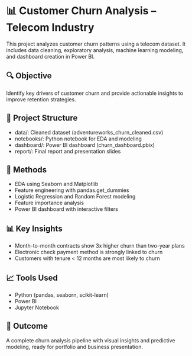 # 📊 Customer Churn Analysis – Telecom Industry

This project analyzes customer churn patterns using a telecom dataset. It includes data cleaning, exploratory analysis, machine learning modeling, and dashboard creation in Power BI.

## 🔍 Objective
Identify key drivers of customer churn and provide actionable insights to improve retention strategies.

## 📁 Project Structure
- data/: Cleaned dataset (adventureworks_churn_cleaned.csv)
- notebooks/: Python notebook for EDA and modeling
- dashboard/: Power BI dashboard (churn_dashboard.pbix)
- report/: Final report and presentation slides

## 🧪 Methods
- EDA using Seaborn and Matplotlib
- Feature engineering with pandas.get_dummies
- Logistic Regression and Random Forest modeling
- Feature importance analysis
- Power BI dashboard with interactive filters

## 📊 Key Insights
- Month-to-month contracts show 3x higher churn than two-year plans
- Electronic check payment method is strongly linked to churn
- Customers with tenure < 12 months are most likely to churn

## 📈 Tools Used
- Python (pandas, seaborn, scikit-learn)
- Power BI
- Jupyter Notebook

## 📌 Outcome
A complete churn analysis pipeline with visual insights and predictive modeling, ready for portfolio and business presentation.
